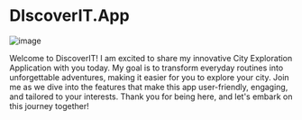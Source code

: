 # DIscoverIT.App

![image](https://github.com/user-attachments/assets/b558c2ec-95b1-40b2-bd50-e8f6c08ea53b)


Welcome to DiscoverIT! I am excited to share my innovative City Exploration Application with you today. My goal is to transform everyday routines into unforgettable adventures, making it easier for you to explore your city. Join me as we dive into the features that make this app user-friendly, engaging, and tailored to your interests. Thank you for being here, and let's embark on this journey together!
